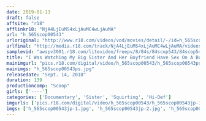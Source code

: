 ```yaml
---
date: 2019-01-13
draft: false
affsite: "r18"
afflinkr18: "NjA4LjEuMS4xLjAuMC4wLjAuMA"
url: "h_565scop00543"
urloriginal: "http://www.r18.com/videos/vod/movies/detail/-/id=h_565scop00543"
urlfinal: "http://media.r18.com/track/NjA4LjEuMS4xLjAuMC4wLjAuMA/videos/vod/movies/detail/-/id=h_565scop00543"
samplevid: "awspv3001.r18.com/litevideo/freepv/8/84s/84scop543/84scop543_dmb_w.mp4"
title: "I Was Watching My Big Sister And Her Boyfriend Have Sex On A Bunk Bed, And It Got My Latent Lust Awake And In Full Bloom When This Little Sister Got So Excited She Could No Longer Control Her Desires, She Took Action..."
mainimgurl: "pics.r18.com/digital/video/h_565scop00543/h_565scop00543ps.jpg"
mainimgs: "h_565scop00543ps.jpg"
releasedate: "Sept. 14, 2018"
duration: 139
productioncomp: "Scoop"
girls: ['----']
categories: ['Documentary', 'Sister', 'Squirting', 'Hi-Def']
imgurls: ['pics.r18.com/digital/video/h_565scop00543/h_565scop00543jp-1.jpg', 'pics.r18.com/digital/video/h_565scop00543/h_565scop00543jp-2.jpg', 'pics.r18.com/digital/video/h_565scop00543/h_565scop00543jp-3.jpg', 'pics.r18.com/digital/video/h_565scop00543/h_565scop00543jp-4.jpg', 'pics.r18.com/digital/video/h_565scop00543/h_565scop00543jp-5.jpg', 'pics.r18.com/digital/video/h_565scop00543/h_565scop00543jp-6.jpg', 'pics.r18.com/digital/video/h_565scop00543/h_565scop00543jp-7.jpg', 'pics.r18.com/digital/video/h_565scop00543/h_565scop00543jp-8.jpg', 'pics.r18.com/digital/video/h_565scop00543/h_565scop00543jp-9.jpg', 'pics.r18.com/digital/video/h_565scop00543/h_565scop00543jp-10.jpg', 'pics.r18.com/digital/video/h_565scop00543/h_565scop00543jp-11.jpg', 'pics.r18.com/digital/video/h_565scop00543/h_565scop00543jp-12.jpg', 'pics.r18.com/digital/video/h_565scop00543/h_565scop00543jp-13.jpg', 'pics.r18.com/digital/video/h_565scop00543/h_565scop00543jp-14.jpg', 'pics.r18.com/digital/video/h_565scop00543/h_565scop00543jp-15.jpg', 'pics.r18.com/digital/video/h_565scop00543/h_565scop00543jp-16.jpg', 'pics.r18.com/digital/video/h_565scop00543/h_565scop00543jp-17.jpg', 'pics.r18.com/digital/video/h_565scop00543/h_565scop00543jp-18.jpg', 'pics.r18.com/digital/video/h_565scop00543/h_565scop00543jp-19.jpg', 'pics.r18.com/digital/video/h_565scop00543/h_565scop00543jp-20.jpg']
imgs: ['h_565scop00543jp-1.jpg', 'h_565scop00543jp-2.jpg', 'h_565scop00543jp-3.jpg', 'h_565scop00543jp-4.jpg', 'h_565scop00543jp-5.jpg', 'h_565scop00543jp-6.jpg', 'h_565scop00543jp-7.jpg', 'h_565scop00543jp-8.jpg', 'h_565scop00543jp-9.jpg', 'h_565scop00543jp-10.jpg', 'h_565scop00543jp-11.jpg', 'h_565scop00543jp-12.jpg', 'h_565scop00543jp-13.jpg', 'h_565scop00543jp-14.jpg', 'h_565scop00543jp-15.jpg', 'h_565scop00543jp-16.jpg', 'h_565scop00543jp-17.jpg', 'h_565scop00543jp-18.jpg', 'h_565scop00543jp-19.jpg', 'h_565scop00543jp-20.jpg']
---
```

